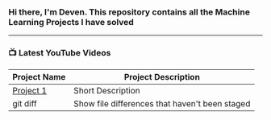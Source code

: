 ### Hi there, I'm Deven. This repository contains all the Machine Learning Projects I have solved 

---

### 📺 Latest YouTube Videos


| Project Name | Project Description |
| --- | --- |
| [Project 1](https://github.com/deven740/machine_learning_projects/blob/master/Bike%20Sharing%20Demand/Bike_Sharing_Demand.ipynb) | Short Description |
| git diff | Show file differences that haven't been staged |


